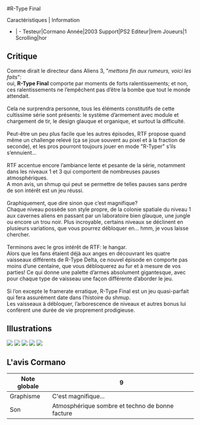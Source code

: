 #R-Type Final

Caractéristiques | Information
- | -
Testeur|Cormano
Année|2003
Support|PS2
Editeur|Irem
Joueurs|1
Scrolling|hor

## Critique
Comme dirait le directeur dans Aliens 3, "<i>mettons fin aux rumeurs, voici les faits</i>":<br/>oui, <b>R-Type Final</b> comporte par moments de forts ralentissements; et non, ces ralentissements ne l’empêchent pas d’être la bombe que tout le monde attendait.<br/><br/>Cela ne surprendra personne, tous les éléments constitutifs de cette cultissime série sont présents: le système d’armement avec module et chargement de tir, le design glauque et organique, et surtout la difficulté.<br/><br/>Peut-être un peu plus facile que les autres épisodes, RTF propose quand même un challenge relevé (ça se joue souvent au pixel et à la fraction de seconde), et les pros pourront toujours jouer en mode "R-Typer" s’ils s’ennuient...<br/><br/>RTF accentue encore l’ambiance lente et pesante de la série, notamment dans les niveaux 1 et 3 qui comportent de nombreuses pauses atmosphériques.<br/>A mon avis, un shmup qui peut se permettre de telles pauses sans perdre de son intérêt est un jeu réussi.<br/><br/>Graphiquement, que dire sinon que c’est magnifique?<br/>Chaque niveau possède son style propre, de la colonie spatiale du niveau 1 aux cavernes aliens en passant par un laboratoire bien glauque, une jungle ou encore un trou noir. Plus incroyable, certains niveaux se déclinent en plusieurs variations, que vous pourrez débloquer en... hmm, je vous laisse chercher.<br/><br/>Terminons avec le gros intérêt de RTF: le hangar.<br/>Alors que les fans étaient déjà aux anges en découvrant les quatre vaisseaux différents de R-Type Delta, ce nouvel épisode en comporte pas moins d’une centaine, que vous débloquerez au fur et à mesure de vos parties! Ce qui donne une palette d’armes absolument gigantesque, avec pour chaque type de vaisseau une façon différente d’aborder le jeu.<br/><br/>Si l’on excepte le framerate erratique, R-Type Final est un jeu quasi-parfait qui fera assurément date dans l’histoire du shmup.<br/>Les vaisseaux à débloquer, l’arborescence de niveaux et autres bonus lui confèrent une durée de vie proprement prodigieuse. 

## Illustrations
![](http://www.shmup.com/images/thumbs/R-Type_Final_1.jpg)
![](http://www.shmup.com/images/thumbs/R-Type_Final_2.jpg)
![](http://www.shmup.com/images/thumbs/R-Type_Final_3.jpg)
![](http://www.shmup.com/images/thumbs/img_fiche_4_350.jpg)
![](http://www.shmup.com/images/thumbs/img_fiche_5_350.jpg)

## L'avis Cormano
Note globale|9
-|-
Graphisme|C'est magnifique...
Son|Atmosphérique sombre et techno de bonne facture
